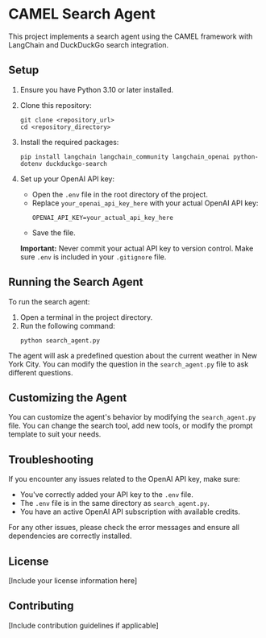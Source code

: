 # CAMEL Search Agent

This project implements a search agent using the CAMEL framework with LangChain and DuckDuckGo search integration.

## Setup

1. Ensure you have Python 3.10 or later installed.

2. Clone this repository:
   ```
   git clone <repository_url>
   cd <repository_directory>
   ```

3. Install the required packages:
   ```
   pip install langchain langchain_community langchain_openai python-dotenv duckduckgo-search
   ```

4. Set up your OpenAI API key:
   - Open the `.env` file in the root directory of the project.
   - Replace `your_openai_api_key_here` with your actual OpenAI API key:
     ```
     OPENAI_API_KEY=your_actual_api_key_here
     ```
   - Save the file.

   **Important:** Never commit your actual API key to version control. Make sure `.env` is included in your `.gitignore` file.

## Running the Search Agent

To run the search agent:

1. Open a terminal in the project directory.
2. Run the following command:
   ```
   python search_agent.py
   ```

The agent will ask a predefined question about the current weather in New York City. You can modify the question in the `search_agent.py` file to ask different questions.

## Customizing the Agent

You can customize the agent's behavior by modifying the `search_agent.py` file. You can change the search tool, add new tools, or modify the prompt template to suit your needs.

## Troubleshooting

If you encounter any issues related to the OpenAI API key, make sure:
- You've correctly added your API key to the `.env` file.
- The `.env` file is in the same directory as `search_agent.py`.
- You have an active OpenAI API subscription with available credits.

For any other issues, please check the error messages and ensure all dependencies are correctly installed.

## License

[Include your license information here]

## Contributing

[Include contribution guidelines if applicable]